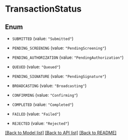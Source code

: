 # TransactionStatus

## Enum


* `SUBMITTED` (value: `"Submitted"`)

* `PENDING_SCREENING` (value: `"PendingScreening"`)

* `PENDING_AUTHORIZATION` (value: `"PendingAuthorization"`)

* `QUEUED` (value: `"Queued"`)

* `PENDING_SIGNATURE` (value: `"PendingSignature"`)

* `BROADCASTING` (value: `"Broadcasting"`)

* `CONFIRMING` (value: `"Confirming"`)

* `COMPLETED` (value: `"Completed"`)

* `FAILED` (value: `"Failed"`)

* `REJECTED` (value: `"Rejected"`)


[[Back to Model list]](../README.md#documentation-for-models) [[Back to API list]](../README.md#documentation-for-api-endpoints) [[Back to README]](../README.md)


